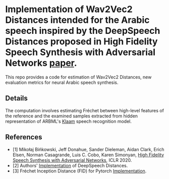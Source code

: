 # Implementation of Wav2Vec2 Distances intended for the Arabic speech inspired by the DeepSpeech Distances proposed in High Fidelity Speech Synthesis with Adversarial Networks [paper](https://arxiv.org/abs/1909.11646).

This repo provides a code for estimation of Wav2Vec2 Distances, new evaluation metrics for neural Arabic speech synthesis.

## Details
The computation involves estimating Fréchet between high-level features of the reference and the examined samples extracted from hidden representation of ARBML's [Klaam](https://github.com/ARBML/klaam) speech recognition model.

## References
* [1] Mikołaj Bińkowski, Jeff Donahue, Sander Dieleman, Aidan Clark, Erich Elsen, Norman Casagrande, Luis C. Cobo, Karen Simonyan, [High Fidelity Speech Synthesis with Adversarial Networks](https://arxiv.org/abs/1909.11646), ICLR 2020.
* [2] Authors' [Implementation](https://github.com/mbinkowski/DeepSpeechDistances) of DeepSpeech Distances.
* [3] Fréchet Inception Distance (FID) for Pytorch [Implementation](https://github.com/hukkelas/pytorch-frechet-inception-distance).

